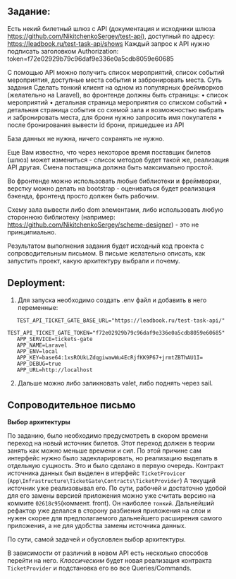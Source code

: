 ## Задание:
Есть некий билетный шлюз с API (документация и исходники шлюза https://github.com/NikitchenkoSergey/test-api), доступный по адресу: https://leadbook.ru/test-task-api/shows
Каждый запрос к API нужно подписать заголовком
Authorization: token=f72e02929b79c96daf9e336e0a5cdb8059e60685

С помощью API можно получить список мероприятий, список событий мероприятия, доступные места события и забронировать места.
Суть задания
Сделать тонкий клиент на одном из популярных фреймворков (желательно на Laravel), во фронтенде должны быть страницы:
• список мероприятий
• детальная страница мероприятия со списком событий
• детальная страница события со схемой зала и возможностью выбрать и забронировать места, для брони нужно запросить имя покупателя
• после бронирования вывести id брони, пришедшее из API

База данных не нужна, ничего сохранять не нужно.

Еще Вам известно, что через некоторое время поставщик билетов (шлюз) может измениться - список методов будет такой же, реализация API другая. Смена поставщика должна быть максимально простой.

Во фронтенде можно использовать любые библиотеки и фреймворки, верстку можно делать на bootstrap - оцениваться будет реализация бэкенда, фронтенд просто должен быть рабочим.

Схему зала вывести либо dom элементами, либо использовать любую стороннюю библиотеку (например: https://github.com/NikitchenkoSergey/scheme-designer) - это не принципиально.

Результатом выполнения задания будет исходный код проекта с сопроводительным письмом. В письме желательно описать, как запустить проект, какую архитектуру выбрали и почему.


## Deployment:
1. Для запуска необходимо создать .env файл и добавить в него переменные:  
```
   TEST_API_TICKET_GATE_BASE_URL="https://leadbook.ru/test-task-api/"
   TEST_API_TICKET_GATE_TOKEN="f72e02929b79c96daf9e336e0a5cdb8059e60685"
   APP_SERVICE=tickets-gate
   APP_NAME=Laravel
   APP_ENV=local
   APP_KEY=base64:1xsROUkLZdqgiwawWu4EcRjfKK9P67+jrmtZBThAU1I=
   APP_DEBUG=true
   APP_URL=http://localhost
```

2. Дальше можно либо заликновать valet, либо поднять через sail.

## Сопроводительное письмо

**Выбор архитектуры**

По заданию, было необходимо предусмотреть в скором времени переход на новый источник билетов. 
Этот переход должен в теории занять как можно меньше времени и сил.
По этой причине сам интерфейс нужно было задекларировать, но реализацию выделать в отдельную сущность. 
Это и было сделано в первую очередь. 
Контракт источника данных был выделен в итерфейс `TicketProvicer` (`App\Infrastructure\TicketGate\Contracts\TicketProvider`)
А текущий источник уже реализовывал его. 
По сути, рабочей и достаточно удобой для его замены версией приложения можно уже считать версию на коммите `02618c95`(коммент. front). Он наиболее `тонкий`.
Дальнейший рефактор уже делался в сторону разбиения приложения на слои и нужен скорее для предполагаемого дальнейшего расширения самого приложения, а не для удобства замены источника данных.

По сути, самой задачей и обусловлен выбор архитектуры.

В зависимости от различий в новом API есть несколько способов перейти на него. 
_Классическим_  будет новая реализация контракта `TicketProvider` и подстановка его во все Queries/Commands.  
